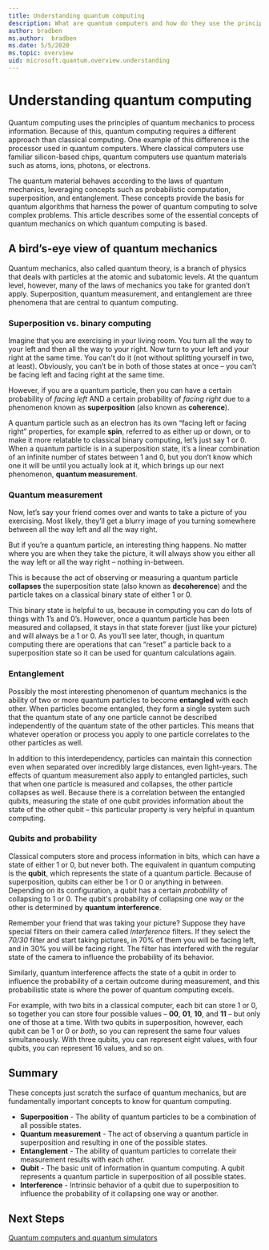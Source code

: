 ```yaml
---
title: Understanding quantum computing
description: What are quantum computers and how do they use the principles of quantum mechanics?
author: bradben
ms.author:  bradben
ms.date: 5/5/2020
ms.topic: overview
uid: microsoft.quantum.overview.understanding
---
```


# Understanding quantum computing

Quantum computing uses the principles of quantum mechanics to process information. Because of this, quantum computing requires a different approach than classical computing.  One example of this difference is the processor used in quantum computers.  Where classical computers use familiar silicon-based chips, quantum computers use quantum materials such as atoms, ions, photons, or electrons.  

The quantum material behaves according to the laws of quantum mechanics, leveraging concepts such as probabilistic computation, superposition, and entanglement. These concepts provide the basis for quantum algorithms that harness the power of quantum computing to solve complex problems. This article describes some of the essential concepts of quantum mechanics on which quantum computing is based.

## A bird’s-eye view of quantum mechanics

Quantum mechanics, also called quantum theory, is a branch of physics that deals with particles at the atomic and subatomic levels. At the quantum level, however, many of the laws of mechanics you take for granted don’t apply. Superposition, quantum measurement, and entanglement are three phenomena that are central to quantum computing.  

### Superposition vs. binary computing

Imagine that you are exercising in your living room. You turn all the way to your left and then all the way to your right. Now turn to your left and your right at the same time. You can’t do it (not without splitting yourself in two, at least).  Obviously, you can’t be in both of those states at once – you can’t be facing left and facing right at the same time.

However, if you are a quantum particle, then you can have a certain probability of *facing left* AND a certain probability of *facing right* due to a phenomenon known as **superposition** (also known as **coherence**).

A quantum particle such as an electron has its own “facing left or facing right” properties, for example **spin**, referred to as either up or down, or to make it more relatable to classical binary computing, let’s just say 1 or 0. When a quantum particle is in a superposition state, it’s a linear combination of an infinite number of states between 1 and 0, but you don’t know which one it will be until you actually look at it, which brings up our next phenomenon, **quantum measurement**.

### Quantum measurement

Now, let’s say your friend comes over and wants to take a picture of you exercising. Most likely, they’ll get a blurry image of you turning somewhere between all the way left and all the way right.

But if you’re a quantum particle, an interesting thing happens. No matter where you are when they take the picture, it will always show you either all the way left or all the way right – nothing in-between.

This is because the act of observing or measuring a quantum particle **collapses** the superposition state (also known as **decoherence**) and the particle takes on a classical binary state of either 1 or 0.

This binary state is helpful to us, because in computing you can do lots of things with 1’s and 0’s. However, once a quantum particle has been measured and collapsed, it stays in that state forever (just like your picture) and will always be a 1 or 0. As you’ll see later, though, in quantum computing there are operations that can “reset” a particle back to a superposition state so it can be used for quantum calculations again.

### Entanglement

Possibly the most interesting phenomenon of quantum mechanics is the ability of two or more quantum particles to become **entangled** with each other. When particles become entangled, they form a single system such that the quantum state of any one particle cannot be described independently of the quantum state of the other particles. This means that whatever operation or process you apply to one particle correlates to the other particles as well.

In addition to this interdependency, particles can maintain this connection even when separated over incredibly large distances, even light-years. The effects of quantum measurement also apply to entangled particles, such that when one particle is measured and collapses, the other particle collapses as well. Because there is a correlation between the entangled qubits, measuring the state of one qubit provides information about the state of the other qubit – this particular property is very helpful in quantum computing.

### Qubits and probability

Classical computers store and process information in bits, which can have a state of either 1 or 0, but never both. The equivalent in quantum computing is the **qubit**, which represents the state of a quantum particle. Because of superposition, qubits can either be 1 or 0 or anything in between. Depending on its configuration, a qubit has a certain *probability* of collapsing to 1 or 0. The qubit's probability of collapsing one way or the other is determined by **quantum interference**. 

Remember your friend that was taking your picture? Suppose they have special filters on their camera called *Interference* filters. If they select the *70/30* filter and start taking pictures, in 70% of them you will be facing left, and in 30% you will be facing right. The filter has interfered with the regular state of the camera to influence the probability of its behavior.

Similarly, quantum interference affects the state of a qubit in order to influence the probability of a certain outcome during measurement, and this probabilistic state is where the power of quantum computing excels.

For example, with two bits in a classical computer, each bit can store 1 or 0, so together you can store four possible values – **00**, **01**, **10**, and **11** – but only one of those at a time. With two qubits in superposition, however, each qubit can be 1 or 0 or *both*, so you can represent the same four values simultaneously. With three qubits, you can represent eight values, with four qubits, you can represent 16 values, and so on.

## Summary

These concepts just scratch the surface of quantum mechanics, but are fundamentally important concepts to know for quantum computing.

- **Superposition** - The ability of quantum particles to be a combination of all possible states.
- **Quantum measurement** - The act of observing a quantum particle in superposition and resulting in one of the possible states.
- **Entanglement** - The ability of quantum particles to correlate their measurement results with each other.
- **Qubit** - The basic unit of information in quantum computing. A qubit represents a quantum particle in superposition of all possible states.
- **Interference** - Intrinsic behavior of a qubit due to superposition to influence the probability of it collapsing one way or another.

## Next Steps

[Quantum computers and quantum simulators](xref:microsoft.quantum.overview.simulators)
